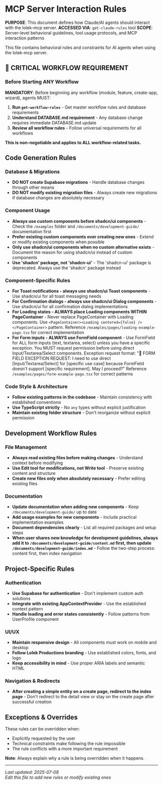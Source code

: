 # MCP Server Interaction Rules

**PURPOSE**: This document defines how Claude/AI agents should interact with the lolek-mcp server.
**ACCESSED VIA**: `get-claude-rules` tool
**SCOPE**: Server-level behavioral guidelines, tool usage protocols, and MCP interaction patterns

This file contains behavioral rules and constraints for AI agents when using the lolek-mcp server.

## 🚨 CRITICAL WORKFLOW REQUIREMENT

### Before Starting ANY Workflow
**MANDATORY**: Before beginning any workflow (module, feature, create-app, wizard), agents MUST:

1. **Run `get-workflow-rules`** - Get master workflow rules and database requirements
2. **Understand DATABASE.md requirement** - Any database change requires immediate DATABASE.md update
3. **Review all workflow rules** - Follow universal requirements for all workflows

**This is non-negotiable and applies to ALL workflow-related tasks.**

## Code Generation Rules

### Database & Migrations
- **DO NOT create Supabase migrations** - Handle database changes through other means
- **DO NOT modify existing migration files** - Always create new migrations if database changes are absolutely necessary

### Component Usage
- **Always use custom components before shadcn/ui components** - Check the `/examples` folder and `/documents/development-guide/` documentation first
- **Prefer existing custom components over creating new ones** - Extend or modify existing components when possible
- **Only use shadcn/ui components when no custom alternative exists** - Document the reason for using shadcn/ui instead of custom components
- **Use 'shadcn' package, not 'shadcn-ui'** - The 'shadcn-ui' package is deprecated. Always use the 'shadcn' package instead

### Component-Specific Rules
- **For Toast notifications - always use shadcn/ui Toast components** - Use shadcn/ui for all toast messaging needs
- **For Confirmation dialogs - always use shadcn/ui Dialog components** - Use shadcn/ui for all confirmation dialog implementations
- **For Loading states - ALWAYS place Loading components WITHIN PageContainer** - Never replace PageContainer with Loading components. Use `<PageContainer><Loading centered={false} /></PageContainer>` pattern. Reference `/examples/pages/loading-example-page.tsx` for correct implementation
- **For Form inputs - ALWAYS use FormField component** - Use FormField for ALL form inputs (text, textarea, select) unless you have a specific exception. You MUST request permission before using direct Input/Textarea/Select components. Exception request format: "🚨 FORM FIELD EXCEPTION REQUEST: I need to use direct [Input/Textarea/Select] for [specific use case] because FormField doesn't support [specific requirement]. May I proceed?" Reference `/examples/pages/form-example-page.tsx` for correct patterns

### Code Style & Architecture
- **Follow existing patterns in the codebase** - Maintain consistency with established conventions
- **Use TypeScript strictly** - No `any` types without explicit justification
- **Maintain existing folder structure** - Don't reorganize without explicit permission

## Development Workflow Rules

### File Management
- **Always read existing files before making changes** - Understand context before modifying
- **Use Edit tool for modifications, not Write tool** - Preserve existing content and structure
- **Create new files only when absolutely necessary** - Prefer editing existing files

### Documentation
- **Update documentation when adding new components** - Keep `/documents/development-guide/` up to date
- **Add usage examples for new components** - Include practical implementation examples
- **Document dependencies clearly** - List all required packages and setup steps
- **When user shares new knowledge for development guidelines, always add it to `/documents/development-guide/content.md` first, then update `/documents/development-guide/index.md`** - Follow the two-step process: content first, then index navigation

## Project-Specific Rules

### Authentication
- **Use Supabase for authentication** - Don't implement custom auth solutions
- **Integrate with existing AppContextProvider** - Use the established context pattern
- **Handle loading and error states consistently** - Follow patterns from UserProfile component

### UI/UX
- **Maintain responsive design** - All components must work on mobile and desktop
- **Follow Lolek Productions branding** - Use established colors, fonts, and logo
- **Keep accessibility in mind** - Use proper ARIA labels and semantic HTML

### Navigation & Redirects
- **After creating a simple entity on a create page, redirect to the index page** - Don't redirect to the detail view or stay on the create page after successful creation

## Exceptions & Overrides

These rules can be overridden when:
- Explicitly requested by the user
- Technical constraints make following the rule impossible
- The rule conflicts with a more important requirement

**Note**: Always explain why a rule is being overridden when it happens.

---

*Last updated: 2025-07-08*  
*Edit this file to add new rules or modify existing ones*
